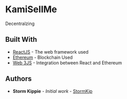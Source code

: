# KamiSellMe

Decentralzing 

## Built With

* [ReactJS](https://reactjs.org/docs/getting-started.html/) - The web framework used
* [Ethereum](https://www.ethereum.org/) - Blockchain Used 
* [Web 3JS](https://github.com/ethereum/web3.js/) - Integration between React and Ethereum 


## Authors

* **Storm Kippie** - *Initial work* - [StormKip](https://github.com/StormKip)

